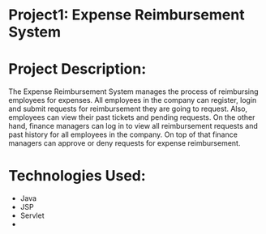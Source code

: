 # Project1: Expense Reimbursement System
# Project Description:
The Expense Reimbursement System manages the process of reimbursing employees for expenses. All employees in the company can register, login and submit requests for reimbursement they are going to request. Also, employees can view their past tickets and pending requests. On the other hand, finance managers can log in to view all reimbursement requests and past history for all employees in the company. On top of that finance managers can approve or deny requests for expense reimbursement.

# Technologies Used:
* Java
* JSP
* Servlet
* 
